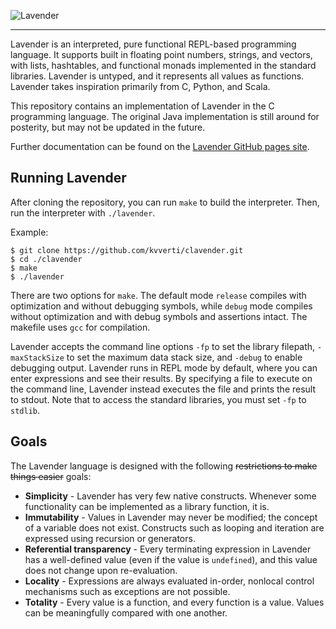 ![Lavender](https://kvverti.github.io/lavender/lavender.svg)
***
Lavender is an interpreted, pure functional REPL-based programming language. It supports built in floating point numbers, strings, and vectors, with lists, hashtables, and functional monads implemented in the standard libraries. Lavender is untyped, and it represents all values as functions. Lavender takes inspiration primarily from C, Python, and Scala.

This repository contains an implementation of Lavender in the C programming language. The original Java implementation is still around for posterity, but may not be updated in the future.

Further documentation can be found on the [Lavender GitHub pages site](https://kvverti.github.io/clavender).

## Running Lavender
After cloning the repository, you can run `make` to build the interpreter. Then, run the interpreter with `./lavender`.

Example:
```
$ git clone https://github.com/kvverti/clavender.git
$ cd ./clavender
$ make
$ ./lavender
```

There are two options for `make`. The default mode `release` compiles with optimization and without debugging symbols, while `debug` mode compiles without optimization and with debug symbols and assertions intact. The makefile uses `gcc` for compilation.

Lavender accepts the command line options `-fp` to set the library filepath, `-maxStackSize` to set the maximum data stack size, and `-debug` to enable debugging output. Lavender runs in REPL mode by default, where you can enter expressions and see their results. By specifying a file to execute on the command line, Lavender instead executes the file and prints the result to stdout. Note that to access the standard libraries, you must set `-fp` to `stdlib`.

## Goals
The Lavender language is designed with the following ~~restrictions to make things easier~~ goals:
* **Simplicity** - Lavender has very few native constructs. Whenever some functionality can be implemented as a library function, it is.
* **Immutability** - Values in Lavender may never be modified; the concept of a variable does not exist. Constructs such as looping and iteration are expressed using recursion or generators.
* **Referential transparency** - Every terminating expression in Lavender has a well-defined value (even if the value is `undefined`), and this value does not change upon re-evaluation.
* **Locality** - Expressions are always evaluated in-order, nonlocal control mechanisms such as exceptions are not possible.
* **Totality** - Every value is a function, and every function is a value. Values can be meaningfully compared with one another.

